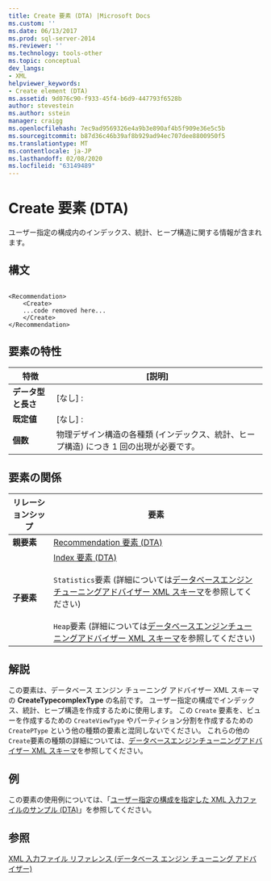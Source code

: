 ```yaml
---
title: Create 要素 (DTA) |Microsoft Docs
ms.custom: ''
ms.date: 06/13/2017
ms.prod: sql-server-2014
ms.reviewer: ''
ms.technology: tools-other
ms.topic: conceptual
dev_langs:
- XML
helpviewer_keywords:
- Create element (DTA)
ms.assetid: 9d076c90-f933-45f4-b6d9-447793f6528b
author: stevestein
ms.author: sstein
manager: craigg
ms.openlocfilehash: 7ec9ad9569326e4a9b3e890af4b5f909e36e5c5b
ms.sourcegitcommit: b87d36c46b39af8b929ad94ec707dee8800950f5
ms.translationtype: MT
ms.contentlocale: ja-JP
ms.lasthandoff: 02/08/2020
ms.locfileid: "63149489"
---
```

# <a name="create-element-dta"></a>Create 要素 (DTA)
  ユーザー指定の構成内のインデックス、統計、ヒープ構造に関する情報が含まれます。  
  
## <a name="syntax"></a>構文  
  
```  
  
<Recommendation>  
    <Create>  
    ...code removed here...  
    </Create>  
</Recommendation>  
```  
  
## <a name="element-characteristics"></a>要素の特性  
  
|特徴|[説明]|  
|--------------------|-----------------|  
|**データ型と長さ**|[なし] :|  
|**既定値**|[なし] :|  
|**個数**|物理デザイン構造の各種類 (インデックス、統計、ヒープ構造) につき 1 回の出現が必要です。|  
  
## <a name="element-relationships"></a>要素の関係  
  
|リレーションシップ|要素|  
|------------------|--------------|  
|**親要素**|[Recommendation 要素 &#40;DTA&#41;](recommendation-element-dta.md)|  
|**子要素**|[Index 要素 &#40;DTA&#41;](index-element-dta.md)<br /><br /> `Statistics`要素 (詳細については[データベースエンジンチューニングアドバイザー XML スキーマ](https://schemas.microsoft.com/sqlserver/)を参照してください)<br /><br /> `Heap`要素 (詳細については[データベースエンジンチューニングアドバイザー XML スキーマ](https://schemas.microsoft.com/sqlserver/)を参照してください)|  
  
## <a name="remarks"></a>解説  
 この要素は、データベース エンジン チューニング アドバイザー XML スキーマの **CreateTypecomplexType** の名前です。 ユーザー指定の構成でインデックス、統計、ヒープ構造を作成するために使用します。 この `Create` 要素を、ビューを作成するための `CreateViewType` やパーティション分割を作成するための `CreatePType` という他の種類の要素と混同しないでください。 これらの他の`Create`要素の種類の詳細については、[データベースエンジンチューニングアドバイザー XML スキーマ](https://schemas.microsoft.com/sqlserver/)を参照してください。  
  
## <a name="example"></a>例  
 この要素の使用例については、「[ユーザー指定の構成を指定した XML 入力ファイルのサンプル &#40;DTA&#41;](xml-input-file-sample-with-user-specified-configuration-dta.md)」を参照してください。  
  
## <a name="see-also"></a>参照  
 [XML 入力ファイル リファレンス &#40;データベース エンジン チューニング アドバイザー&#41;](xml-input-file-reference-database-engine-tuning-advisor.md)  
  
  
